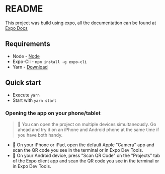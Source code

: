 # README #

This project was build using expo, all the documentation can be found at [Expo Docs]
 
[Expo Docs]: https://docs.expo.io

## Requirements

* Node - [Node](https://nodejs.org/en/)
* Expo-Cli - `npm install -g expo-cli`
* Yarn - [Download](https://classic.yarnpkg.com/en/docs/install/#windows-stable)

## Quick start
 
* Execute `yarn`
* Start with `yarn start`

### Opening the app on your phone/tablet

> 👨 You can open the project on multiple devices simultaneously. Go ahead and try it on an iPhone and Android phone at the same time if you have both handy.

* 🍎 On your iPhone or iPad, open the default Apple "Camera" app and scan the QR code you see in the terminal or in Expo Dev Tools.
* 🤖 On your Android device, press "Scan QR Code" on the "Projects" tab of the Expo client app and scan the QR code you see in the terminal or in Expo Dev Tools.